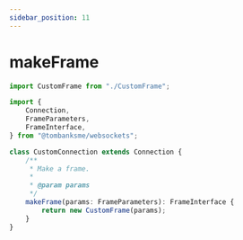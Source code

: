 ```yaml
---
sidebar_position: 11
---
```


# makeFrame

```typescript title='/src/CustomConnection.ts'
import CustomFrame from "./CustomFrame";

import {
	Connection,
	FrameParameters,
	FrameInterface,
} from "@tombanksme/websockets";

class CustomConnection extends Connection {
	/**
	 * Make a frame.
	 *
	 * @param params
	 */
	makeFrame(params: FrameParameters): FrameInterface {
		return new CustomFrame(params);
	}
}
```
